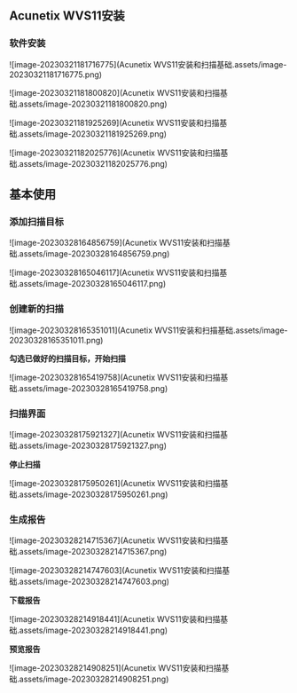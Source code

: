 ## Acunetix WVS11安装

### 软件安装

![image-20230321181716775](Acunetix WVS11安装和扫描基础.assets/image-20230321181716775.png)

![image-20230321181800820](Acunetix WVS11安装和扫描基础.assets/image-20230321181800820.png)



![image-20230321181925269](Acunetix WVS11安装和扫描基础.assets/image-20230321181925269.png)

![image-20230321182025776](Acunetix WVS11安装和扫描基础.assets/image-20230321182025776.png)



## 基本使用



### 添加扫描目标

![image-20230328164856759](Acunetix WVS11安装和扫描基础.assets/image-20230328164856759.png)



![image-20230328165046117](Acunetix WVS11安装和扫描基础.assets/image-20230328165046117.png)

### 创建新的扫描

![image-20230328165351011](Acunetix WVS11安装和扫描基础.assets/image-20230328165351011.png)



**勾选已做好的扫描目标，开始扫描**

![image-20230328165419758](Acunetix WVS11安装和扫描基础.assets/image-20230328165419758.png)

### 扫描界面

![image-20230328175921327](Acunetix WVS11安装和扫描基础.assets/image-20230328175921327.png)

**停止扫描**

![image-20230328175950261](Acunetix WVS11安装和扫描基础.assets/image-20230328175950261.png)

### 生成报告

![image-20230328214715367](Acunetix WVS11安装和扫描基础.assets/image-20230328214715367.png)

![image-20230328214747603](Acunetix WVS11安装和扫描基础.assets/image-20230328214747603.png)

**下载报告**

![image-20230328214918441](Acunetix WVS11安装和扫描基础.assets/image-20230328214918441.png)

**预览报告**

![image-20230328214908251](Acunetix WVS11安装和扫描基础.assets/image-20230328214908251.png)